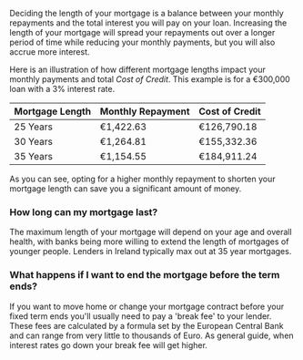 Deciding the length of your mortgage is a balance between your monthly repayments and the total interest you will pay on your loan.
 Increasing the length of your mortgage will spread your repayments out over a longer period of time while reducing your monthly payments, but you will also
 accrue more interest.
 
Here is an illustration of how different mortgage lengths impact your monthly payments and total *Cost of Credit*. This example is for a €300,000 loan with a 3% interest rate.

| Mortgage Length | Monthly Repayment | Cost of Credit |
| --- | --- | --- |
| 25 Years | €1,422.63 | €126,790.18 |
| 30 Years | €1,264.81 | €155,332.36 |
| 35 Years | €1,154.55 | €184,911.24 |

As you can see, opting for a higher monthly repayment to shorten your mortgage length can save you a significant amount of money.

### How long can my mortgage last?

The maximum length of your mortgage will depend on your age and overall health, with banks being more willing to extend the length of mortgages of younger people.
 Lenders in Ireland typically max out at 35 year mortgages.


### What happens if I want to end the mortgage before the term ends?

If you want to move home or change your mortgage contract before your fixed term ends you'll usually need to pay a 'break fee' to your lender. These fees are calculated by a formula set by the European Central Bank and can range from very little to thousands of Euro. As general guide, when interest rates go down your break fee will get higher. 
